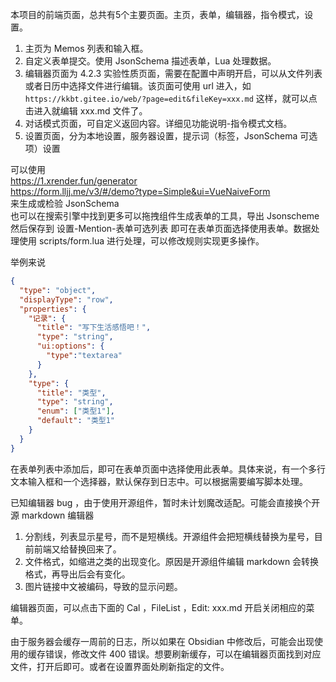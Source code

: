 
本项目的前端页面，总共有5个主要页面。主页，表单，编辑器，指令模式，设置。

1. 主页为 Memos 列表和输入框。
2. 自定义表单提交。使用 JsonSchema 描述表单，Lua 处理数据。
3. 编辑器页面为 4.2.3 实验性质页面，需要在配置中声明开启，可以从文件列表或者日历中选择文件进行编辑。该页面可使用 url 进入，如`https://kkbt.gitee.io/web/?page=edit&fileKey=xxx.md` 这样，就可以点击进入就编辑 xxx.md 文件了。
4. 对话模式页面，可自定义返回内容。详细见功能说明-指令模式文档。
5. 设置页面，分为本地设置，服务器设置，提示词（标签，JsonSchema 可选项）设置

可以使用  
https://1.xrender.fun/generator  
https://form.lljj.me/v3/#/demo?type=Simple&ui=VueNaiveForm  
来生成或检验 JsonSchema  
也可以在搜索引擎中找到更多可以拖拽组件生成表单的工具，导出 Jsonscheme 然后保存到 设置-Mention-表单可选列表 即可在表单页面选择使用表单。数据处理使用 scripts/form.lua 进行处理，可以修改规则实现更多操作。

举例来说

```json
{
  "type": "object",
  "displayType": "row",
  "properties": {
    "记录": {
      "title": "写下生活感悟吧！",
      "type": "string",
      "ui:options": {
        "type":"textarea"
      }
    },
    "type": {
      "title": "类型",
      "type": "string",
      "enum": ["类型1"],
      "default": "类型1"
    }
  }
}
```

在表单列表中添加后，即可在表单页面中选择使用此表单。具体来说，有一个多行文本输入框和一个选择器，默认保存到日志中。可以根据需要编写脚本处理。

已知编辑器 bug ，由于使用开源组件，暂时未计划魔改适配。可能会直接换个开源 markdown 编辑器

1. 分割线，列表显示星号，而不是短横线。开源组件会把短横线替换为星号，目前前端又给替换回来了。
2. 文件格式，如缩进之类的出现变化。原因是开源组件编辑 markdown 会转换格式，再导出后会有变化。
3. 图片链接中文被编码，导致的显示问题。

编辑器页面，可以点击下面的 Cal ，FileList ，Edit: xxx.md 开启关闭相应的菜单。

由于服务器会缓存一周前的日志，所以如果在 Obsidian 中修改后，可能会出现使用的缓存错误，修改文件 400 错误。想要刷新缓存，可以在编辑器页面找到对应文件，打开后即可。或者在设置界面处刷新指定的文件。